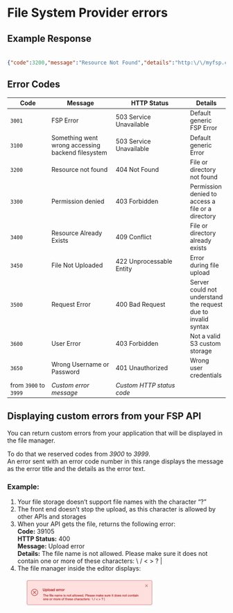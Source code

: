 # File System Provider errors

## Example Response

```json

{"code":3200,"message":"Resource Not Found","details":"http:\/\/myfsp.com\/docs\/errorcodes\/404"}

```

## Error Codes

<table><thead><tr><th width="113">Code</th><th width="178">Message</th><th width="199">HTTP Status</th><th>Details</th></tr></thead><tbody><tr><td><code>3001</code></td><td>FSP Error</td><td>503 Service Unavailable</td><td>Default generic FSP Error</td></tr><tr><td><code>3100</code></td><td>Something went wrong accessing backend filesystem</td><td>503 Service Unavailable</td><td>Default generic Error</td></tr><tr><td><code>3200</code></td><td>Resource not found</td><td>404 Not Found</td><td>File or directory not found</td></tr><tr><td><code>3300</code></td><td>Permission denied</td><td>403 Forbidden</td><td>Permission denied to access a file or a directory</td></tr><tr><td><code>3400</code></td><td>Resource Already Exists</td><td>409 Conflict</td><td>File or directory already exists</td></tr><tr><td><code>3450</code></td><td>File Not Uploaded</td><td>422 Unprocessable Entity</td><td>Error during file upload</td></tr><tr><td><code>3500</code></td><td>Request Error</td><td>400 Bad Request</td><td>Server could not understand the request due to invalid syntax</td></tr><tr><td><code>3600</code></td><td>User Error</td><td>403 Forbidden</td><td>Not a valid S3 custom storage</td></tr><tr><td><code>3650</code></td><td>Wrong Username or Password</td><td>401 Unauthorized</td><td>Wrong user credentials</td></tr><tr><td>from <code>3900</code> to <code>3999</code></td><td><em>Custom error message</em></td><td><em>Custom HTTP status code</em></td><td> </td></tr></tbody></table>

## Displaying custom errors from your FSP API

You can return custom errors from your application that will be displayed in the file manager.

To do that we reserved codes from _3900_ to _3999_.\
An error sent with an error code number in this range displays the message as the error title and the details as the error text.

### **Example:**

1. Your file storage doesn’t support file names with the character “?”
2. The front end doesn’t stop the upload, as this character is allowed by other APIs and storages
3. When your API gets the file, returns the following error:\
   **Code:** 39105\
   **HTTP Status:** 400\
   **Message:** Upload error\
   **Details:** The file name is not allowed. Please make sure it does not contain one or more of these characters: \ / < > ? |
4. The file manager inside the editor displays:

<figure><img src="../.gitbook/assets/FSP_custom_error-300x68.jpg" alt=""><figcaption></figcaption></figure>

